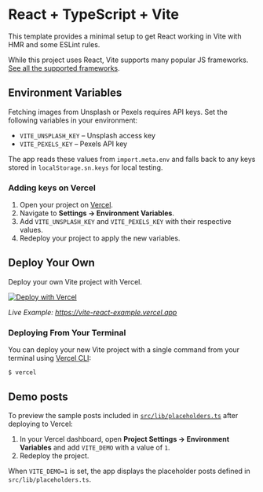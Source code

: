 # React + TypeScript + Vite 

This template provides a minimal setup to get React working in Vite with HMR and some ESLint rules.

While this project uses React, Vite supports many popular JS frameworks. [See all the supported frameworks](https://vitejs.dev/guide/#scaffolding-your-first-vite-project).

## Environment Variables

Fetching images from Unsplash or Pexels requires API keys. Set the following variables in your environment:

- `VITE_UNSPLASH_KEY` – Unsplash access key
- `VITE_PEXELS_KEY` – Pexels API key

The app reads these values from `import.meta.env` and falls back to any keys stored in `localStorage.sn.keys` for local testing.

### Adding keys on Vercel

1. Open your project on [Vercel](https://vercel.com).
2. Navigate to **Settings → Environment Variables**.
3. Add `VITE_UNSPLASH_KEY` and `VITE_PEXELS_KEY` with their respective values.
4. Redeploy your project to apply the new variables.

## Deploy Your Own

Deploy your own Vite project with Vercel.

[![Deploy with Vercel](https://vercel.com/button)](https://vercel.com/new/clone?repository-url=https://github.com/vercel/examples/tree/main/framework-boilerplates/vite-react&template=vite-react)

_Live Example: https://vite-react-example.vercel.app_

### Deploying From Your Terminal

You can deploy your new Vite project with a single command from your terminal using [Vercel CLI](https://vercel.com/download):

```shell
$ vercel
```

## Demo posts

To preview the sample posts included in [`src/lib/placeholders.ts`](src/lib/placeholders.ts) after deploying to Vercel:

1. In your Vercel dashboard, open **Project Settings → Environment Variables** and add `VITE_DEMO` with a value of `1`.
2. Redeploy the project.

When `VITE_DEMO=1` is set, the app displays the placeholder posts defined in `src/lib/placeholders.ts`.
